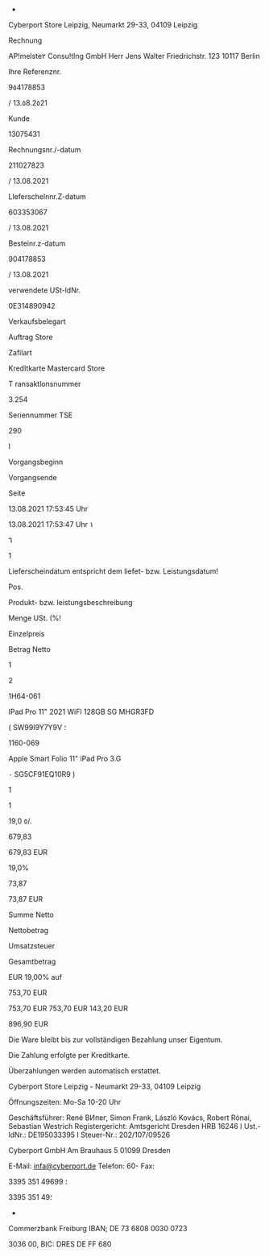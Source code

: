 -

Cyberport Store Leipzig, Neumarkt 29-33, 04109 Leipzig

Rechnung

AP!melste٢  Consu!tlng  GmbH
Herr  Jens
Walter
Friedrichstr.  123
10117  Berlin

Ihre  Referenznr.

9٥4178853

/  13.٥8.2٥21

Kunde

13075431

Rechnungsnr./-datum

211027823

/  13.08.2021

Lleferschelnnr.Z-datum

603353067

/  13.08.2021

Besteinr.z-datum

904178853

/  13.08.2021

verwendete  USt-ldNr.

0Ε314890942

Verkaufsbelegart

Auftrag  Store

Zafilart

Kredاtkarte  Mastercard  Store

T ransaktlonsnummer

3.254

Seriennummer  TSE

290

I

Vorgangsbeginn

Vorgangsende

Seite

13.08.2021  17:53:45  Uhr

13.08.2021  17:53:47  Uhr
١

٦

1

Lieferscheindatum  entspricht  dem  liefet-  bzw.  Leistungsdatum!

Pos.

Produkt-  bzw.  leistungsbeschreibung

Menge  USt.  (%!

Einzelpreis

Betrag  Netto

1

2

1Η64-061

IPad  Pro  11"  2021  WiFl  128GB  SG
MHGR3FD

(  SW99I9Y7Y9V  ؛

1160-069

Apple  Smart  Folio  11"  iPad  Pro  3.G

٠  SG5CF91EQ10R9  )

1

1

19,0  ٥/.

679,83

679,83  EUR

19,0%

73,87

73,87  EUR

Summe  Netto

Nettobetrag

Umsatzsteuer

Gesamtbetrag

EUR
19,00%  auf

753,70  EUR

753,70  EUR
753,70  EUR
143,20  EUR

896,90  EUR

Die  Ware  bleibt  bis  zur  vollständigen  Bezahlung  unser  Eigentum.

Die  Zahlung  erfolgte  per  Kreditkarte.

Überzahlungen  werden  automatisch  erstattet.

Cyberport  Store  Leipzig  -  Neumarkt  29-33,  04109  Leipzig

Öffnungszeiten:  Mo-Sa  10-20  Uhr

Geschäftsführer:  René  ВИпег,  Simon  Frank,  László  Kovács,  Robert  Rónai,  Sebastian Westrich
Registergericht:  Amtsgericht  Dresden  HRB  16246 I  Ust.-ldNr.:  DE195033395  I  Steuer-Nr.: 202/107/09526

Cyberport GmbH
Am  Brauhaus  5
01099  Dresden

E-Mail:  infa@cyberport.de
Telefon:
60-
Fax:

3395 351 49؛
699

3395 351 49؛

-

Commerzbank  Freiburg
IBAN;  DE  73 6808 0030 0723

 3036 00,  BIC:  DRES  DE  FF 680

